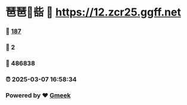 # 琶琶🔭啙 :link: https://12.zcr25.ggff.net 
### :page_facing_up: [187](https://12.zcr25.ggff.net/tag.html) 
### :speech_balloon: 2 
### :hibiscus: 486838 
### :alarm_clock: 2025-03-07 16:58:34 
### Powered by :heart: [Gmeek](https://github.com/Meekdai/Gmeek)

